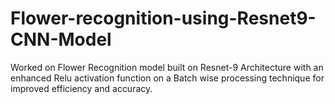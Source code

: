 # Flower-recognition-using-Resnet9-CNN-Model
Worked on Flower Recognition model built on Resnet-9 Architecture with an enhanced Relu activation function  on a Batch wise processing technique for improved efficiency and accuracy.
